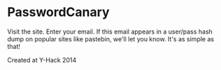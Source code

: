 # PasswordCanary

Visit the site. Enter your email. If this email appears in a user/pass hash dump on popular sites like pastebin, we'll let you know. It's as simple as that!

Created at Y-Hack 2014

